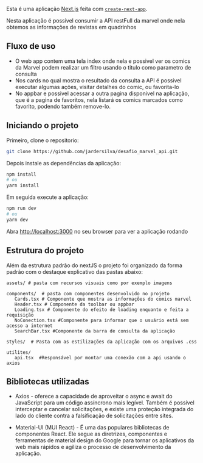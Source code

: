 Esta é uma aplicação [Next.js](https://nextjs.org/) feita com [`create-next-app`](https://github.com/vercel/next.js/tree/canary/packages/create-next-app).

Nesta aplicação é possivel consumir a API restFull da marvel onde nela obtemos as informações de revistas em quadrinhos

## Fluxo de uso

* O web app contem uma tela index onde nela e possivel ver os comics da Marvel podem realizar um filtro usando o titulo como parametro de consulta
* Nos cards no qual mostra o resultado da consulta a API é possivel executar algumas ações, visitar detalhes do comic, ou favorita-lo
* No appbar e possivel acessar a outra pagina disponivel na aplicação, que é a pagina de favoritos, nela listará os  comics marcados como favorito, podendo também remove-lo.

## Iniciando o projeto

Primeiro, clone o repositorio:

```bash
git clone https://github.com/jardersilva/desafio_marvel_api.git
```
Depois  instale as dependências da aplicação:

```bash
npm install
# ou
yarn install
```
Em seguida execute a aplicação:
```bash
npm run dev
# ou
yarn dev
```

Abra [http://localhost:3000](http://localhost:3000) no seu browser para ver a aplicação rodando


## Estrutura do projeto

Além da estrutura padrão do nextJS o projeto foi organizado da forma padrão com o destaque explicativo das pastas abaixo:

    assets/ # pasta com recursos visuais como por exemplo imagens

    components/  # pasta com componentes desenvolvido no projeto
       Cards.tsx # Componente que mostra as informações do comics marvel
	   Header.tsx # Componente da toolbar ou appbar
	   Loading.tsx # Componente do efeito de loading enquanto e feita a requisição
       NoConection.tsx #Componente para informar que o usuário está sem acesso a internet
	   SearchBar.tsx #Componente da barra de consulta da aplicação

    styles/  # Pasta com as estilizações da aplicação com os arquivos .css

    utilites/
       api.tsx  #Responsável por montar uma conexão com a api usando o axios

## Bibliotecas utilizadas 

* Axios -  oferece a capacidade de aproveitar o async e await do JavaScript para um código assíncrono mais legível. Também é possível interceptar e cancelar solicitações, e existe uma proteção integrada do lado do cliente contra a falsificação de solicitações entre sites.

* Material-UI (MUI React) - É  uma das populares bibliotecas de componentes React. Ele segue as diretrizes, componentes e ferramentas de material design do Google para tornar os aplicativos da web mais rápidos e agiliza o processo de desenvolvimento da aplicação.